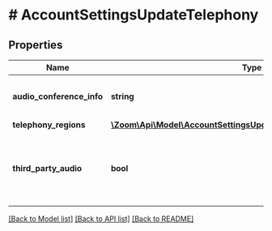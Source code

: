 # # AccountSettingsUpdateTelephony

## Properties

Name | Type | Description | Notes
------------ | ------------- | ------------- | -------------
**audio_conference_info** | **string** | Third party audio conference info. | [optional]
**telephony_regions** | [**\Zoom\Api\Model\AccountSettingsUpdateTelephonyTelephonyRegions**](AccountSettingsUpdateTelephonyTelephonyRegions.md) |  | [optional]
**third_party_audio** | **bool** | Users can join the meeting using the existing third party audio configuration. | [optional]

[[Back to Model list]](../../README.md#models) [[Back to API list]](../../README.md#endpoints) [[Back to README]](../../README.md)
